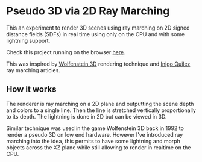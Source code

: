 # Pseudo 3D via 2D Ray Marching

This an experiment to render 3D scenes using ray marching on 2D signed distance fields (SDFs)
in real time using only on the CPU and with some lightning support.

Check this project running on the browser [here](https://edubart.github.io/marcherstein3d/).

This was inspired by [Wolfenstein 3D](https://en.wikipedia.org/wiki/Wolfenstein_3D) rendering technique and [Inigo Quilez](https://www.iquilezles.org/www/index.htm) ray marching articles.

## How it works

The renderer is ray marching on a 2D plane and outputting the scene depth and colors to a single line. Then the line is stretched vertically proportionally to its depth. The lightning
is done in 2D but can be viewed in 3D.

Similar technique was used in the game Wolfenstein 3D back in 1992 to render a
pseudo 3D on low end hardware. However I've introduced ray marching into the idea, this
permits to have some lightning and morph objects across the XZ plane while still
allowing to render in realtime on the CPU.
